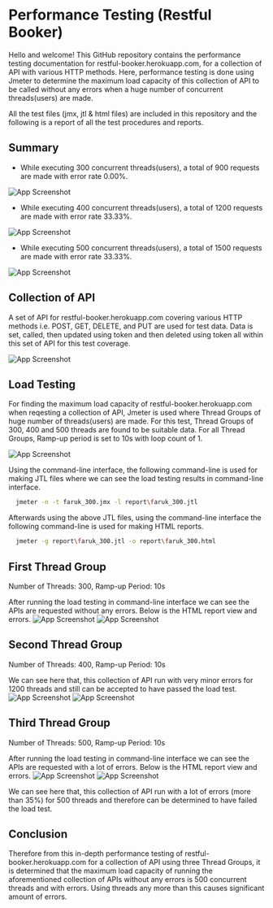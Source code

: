 
# Performance Testing (Restful Booker)

Hello and welcome! This GitHub repository contains the performance testing documentation for restful-booker.herokuapp.com, for a collection of API with various HTTP methods. Here, performance testing is done using Jmeter to determine the maximum load capacity of this collection of API to be called without any errors when a huge number of concurrent threads(users) are made.

All the test files (jmx, jtl & html files) are included in this repository and the following is a report of all the test procedures and reports.


## Summary

- While executing 300 concurrent threads(users), a total of 900 requests are made with error rate 0.00%.

![App Screenshot](https://github.com/Arman-Faruk/Performance_Test_RestfulBooker/blob/main/pictures/s300.png)

- While executing 400 concurrent threads(users), a total of 1200 requests are made with error rate 33.33%.

![App Screenshot](https://github.com/Arman-Faruk/Performance_Test_RestfulBooker/blob/main/pictures/s400.png)

- While executing 500 concurrent threads(users), a total of 1500 requests are made with error rate 33.33%.

![App Screenshot](https://github.com/Arman-Faruk/Performance_Test_RestfulBooker/blob/main/pictures/s500.png)


## Collection of API

A set of API for restful-booker.herokuapp.com covering various HTTP methods i.e. POST, GET, DELETE, and PUT are used for test data. Data is set, called, then updated using token and then deleted using token all within this set of API for this test coverage.

![App Screenshot](https://github.com/Arman-Faruk/Performance_Test_RestfulBooker/blob/main/pictures/1.png)

## Load Testing

For finding the maximum load capacity of restful-booker.herokuapp.com when reqesting a collection of API, Jmeter is used where Thread Groups of huge number of threads(users) are made. For this test, Thread Groups of 300, 400 and 500 threads are found to be suitable data. For all Thread Groups, Ramp-up period is set to 10s with loop count of 1.

![App Screenshot](https://github.com/Arman-Faruk/Performance_Test_RestfulBooker/blob/main/pictures/2.png)

Using the command-line interface, the following command-line is used for making JTL files where we can see the load testing results in command-line interface.

```bash
  jmeter -n -t faruk_300.jmx -l report\faruk_300.jtl
```



Afterwards using the above JTL files, using the command-line interface the following command-line is used for making HTML reports.

```bash
  jmeter -g report\faruk_300.jtl -o report\faruk_300.html
```



## First Thread Group

Number of Threads: 300, Ramp-up Period: 10s



After running the load testing in command-line interface we can see the APIs are requested without any errors. Below is the HTML report view and errors.
![App Screenshot](https://github.com/Arman-Faruk/Performance_Test_RestfulBooker/blob/main/pictures/rs300.png)
![App Screenshot](https://github.com/Arman-Faruk/Performance_Test_RestfulBooker/blob/main/pictures/e300.png)

## Second Thread Group

Number of Threads: 400, Ramp-up Period: 10s



We can see here that, this collection of API run with very minor errors for 1200 threads and still can be accepted to have passed the load test.
![App Screenshot](https://github.com/Arman-Faruk/Performance_Test_RestfulBooker/blob/main/pictures/s400.png)
![App Screenshot](https://github.com/Arman-Faruk/Performance_Test_RestfulBooker/blob/main/pictures/e400.png)

## Third Thread Group

Number of Threads: 500, Ramp-up Period: 10s



After running the load testing in command-line interface we can see the APIs are requested with a lot of errors. Below is the HTML report view and errors.
![App Screenshot](https://github.com/Arman-Faruk/Performance_Test_RestfulBooker/blob/main/pictures/s400.png)
![App Screenshot](https://github.com/Arman-Faruk/Performance_Test_RestfulBooker/blob/main/pictures/e500.png)

We can see here that, this collection of API run with a lot of errors (more than 35%) for 500 threads and therefore can be determined to have failed the load test.

## Conclusion

Therefore from this in-depth performance testing of restful-booker.herokuapp.com for a collection of API using three Thread Groups, it is determined that the maximum load capacity of running the aforementioned collection of APIs without any errors is 500 concurrent threads and with errors. Using threads any more than this causes significant amount of errors.

